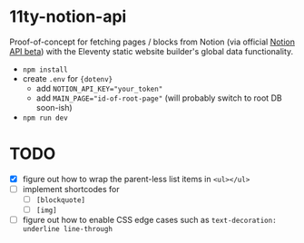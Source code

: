 # 11ty-notion-api

Proof-of-concept for fetching pages / blocks from Notion (via official [Notion API beta](https://developers.notion.com/changelog)) with the Eleventy static website builder's global data functionality.

- `npm install`
- create `.env` for `{dotenv}`
  - add `NOTION_API_KEY="your_token"`
  - add `MAIN_PAGE="id-of-root-page"` (will probably switch to root DB soon-ish)
- `npm run dev`

# TODO

- [x] figure out how to wrap the parent-less list items in `<ul></ul>`
- [ ] implement shortcodes for
  - [ ] `[blockquote]`
  - [ ] `[img]`
- [ ] figure out how to enable CSS edge cases such as `text-decoration: underline line-through`
